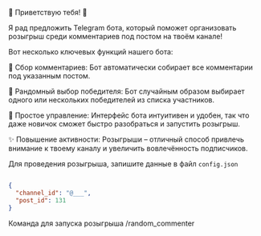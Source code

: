🎉 Приветствую тебя! 🎉

Я рад предложить Telegram бота, который поможет организовать розыгрыш среди комментариев под постом на твоём канале!

Вот несколько ключевых функций нашего бота:

🔹 Сбор комментариев: Бот автоматически собирает все комментарии под указанным постом.

🎲 Рандомный выбор победителя: Бот случайным образом выбирает одного или нескольких победителей из списка участников.

🤖 Простое управление: Интерфейс бота интуитивен и удобен, так что даже новичок сможет быстро разобраться и запустить
розыгрыш.

✨ Повышение активности: Розыгрыши – отличный способ привлечь внимание к твоему каналу и увеличить вовлечённость
подписчиков.

Для проведения розыгрыша, запишите данные в файл `config.json`

```json

{
  "channel_id": "@___",
  "post_id": 131
}
```

Команда для запуска розыгрыша /random_commenter
